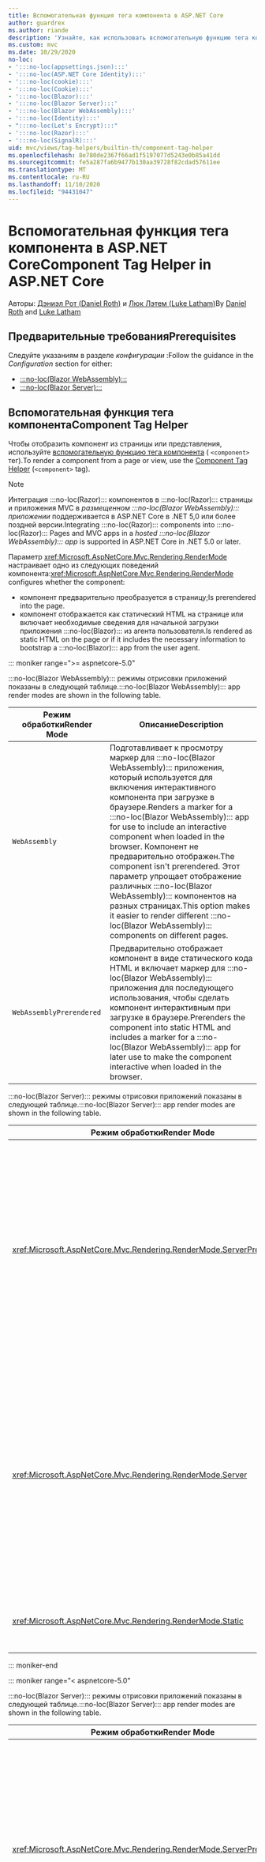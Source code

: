 ```yaml
---
title: Вспомогательная функция тега компонента в ASP.NET Core
author: guardrex
ms.author: riande
description: 'Узнайте, как использовать вспомогательную функцию тега компонента ASP.NET Core для отрисовки :::no-loc(Razor)::: компонентов на страницах и в представлениях.'
ms.custom: mvc
ms.date: 10/29/2020
no-loc:
- ':::no-loc(appsettings.json):::'
- ':::no-loc(ASP.NET Core Identity):::'
- ':::no-loc(cookie):::'
- ':::no-loc(Cookie):::'
- ':::no-loc(Blazor):::'
- ':::no-loc(Blazor Server):::'
- ':::no-loc(Blazor WebAssembly):::'
- ':::no-loc(Identity):::'
- ":::no-loc(Let's Encrypt):::"
- ':::no-loc(Razor):::'
- ':::no-loc(SignalR):::'
uid: mvc/views/tag-helpers/builtin-th/component-tag-helper
ms.openlocfilehash: 8e780de2367f66ad1f5197077d5243e0b85a41dd
ms.sourcegitcommit: fe5a287fa6b9477b130aa39728f82cdad57611ee
ms.translationtype: MT
ms.contentlocale: ru-RU
ms.lasthandoff: 11/10/2020
ms.locfileid: "94431047"
---
```

# <a name="component-tag-helper-in-aspnet-core"></a><span data-ttu-id="adb8d-103">Вспомогательная функция тега компонента в ASP.NET Core</span><span class="sxs-lookup"><span data-stu-id="adb8d-103">Component Tag Helper in ASP.NET Core</span></span>

<span data-ttu-id="adb8d-104">Авторы: [Дэниэл Рот (Daniel Roth)](https://github.com/danroth27) и [Люк Лэтем (Luke Latham)](https://github.com/guardrex)</span><span class="sxs-lookup"><span data-stu-id="adb8d-104">By [Daniel Roth](https://github.com/danroth27) and [Luke Latham](https://github.com/guardrex)</span></span>

## <a name="prerequisites"></a><span data-ttu-id="adb8d-105">Предварительные требования</span><span class="sxs-lookup"><span data-stu-id="adb8d-105">Prerequisites</span></span>

<span data-ttu-id="adb8d-106">Следуйте указаниям в разделе *конфигурации* :</span><span class="sxs-lookup"><span data-stu-id="adb8d-106">Follow the guidance in the *Configuration* section for either:</span></span>

* [:::no-loc(Blazor WebAssembly):::](xref:blazor/components/prerendering-and-integration?pivots=webassembly)
* [:::no-loc(Blazor Server):::](xref:blazor/components/prerendering-and-integration?pivots=server)

## <a name="component-tag-helper"></a><span data-ttu-id="adb8d-107">Вспомогательная функция тега компонента</span><span class="sxs-lookup"><span data-stu-id="adb8d-107">Component Tag Helper</span></span>

<span data-ttu-id="adb8d-108">Чтобы отобразить компонент из страницы или представления, используйте [вспомогательную функцию тега компонента](xref:Microsoft.AspNetCore.Mvc.TagHelpers.ComponentTagHelper) ( `<component>` тег).</span><span class="sxs-lookup"><span data-stu-id="adb8d-108">To render a component from a page or view, use the [Component Tag Helper](xref:Microsoft.AspNetCore.Mvc.TagHelpers.ComponentTagHelper) (`<component>` tag).</span></span>

> [!NOTE]
> <span data-ttu-id="adb8d-109">Интеграция :::no-loc(Razor)::: компонентов в :::no-loc(Razor)::: страницы и приложения MVC в *размещенном :::no-loc(Blazor WebAssembly)::: приложении* поддерживается в ASP.NET Core в .NET 5,0 или более поздней версии.</span><span class="sxs-lookup"><span data-stu-id="adb8d-109">Integrating :::no-loc(Razor)::: components into :::no-loc(Razor)::: Pages and MVC apps in a *hosted :::no-loc(Blazor WebAssembly)::: app* is supported in ASP.NET Core in .NET 5.0 or later.</span></span>

<span data-ttu-id="adb8d-110">Параметр <xref:Microsoft.AspNetCore.Mvc.Rendering.RenderMode> настраивает одно из следующих поведений компонента:</span><span class="sxs-lookup"><span data-stu-id="adb8d-110"><xref:Microsoft.AspNetCore.Mvc.Rendering.RenderMode> configures whether the component:</span></span>

* <span data-ttu-id="adb8d-111">компонент предварительно преобразуется в страницу;</span><span class="sxs-lookup"><span data-stu-id="adb8d-111">Is prerendered into the page.</span></span>
* <span data-ttu-id="adb8d-112">компонент отображается как статический HTML на странице или включает необходимые сведения для начальной загрузки приложения :::no-loc(Blazor)::: из агента пользователя.</span><span class="sxs-lookup"><span data-stu-id="adb8d-112">Is rendered as static HTML on the page or if it includes the necessary information to bootstrap a :::no-loc(Blazor)::: app from the user agent.</span></span>

::: moniker range=">= aspnetcore-5.0"

<span data-ttu-id="adb8d-113">:::no-loc(Blazor WebAssembly)::: режимы отрисовки приложений показаны в следующей таблице.</span><span class="sxs-lookup"><span data-stu-id="adb8d-113">:::no-loc(Blazor WebAssembly)::: app render modes are shown in the following table.</span></span>

| <span data-ttu-id="adb8d-114">Режим обработки</span><span class="sxs-lookup"><span data-stu-id="adb8d-114">Render Mode</span></span> | <span data-ttu-id="adb8d-115">Описание</span><span class="sxs-lookup"><span data-stu-id="adb8d-115">Description</span></span> |
| ----------- | ----------- |
| `WebAssembly` | <span data-ttu-id="adb8d-116">Подготавливает к просмотру маркер для :::no-loc(Blazor WebAssembly)::: приложения, который используется для включения интерактивного компонента при загрузке в браузере.</span><span class="sxs-lookup"><span data-stu-id="adb8d-116">Renders a marker for a :::no-loc(Blazor WebAssembly)::: app for use to include an interactive component when loaded in the browser.</span></span> <span data-ttu-id="adb8d-117">Компонент не предварительно отображен.</span><span class="sxs-lookup"><span data-stu-id="adb8d-117">The component isn't prerendered.</span></span> <span data-ttu-id="adb8d-118">Этот параметр упрощает отображение различных :::no-loc(Blazor WebAssembly)::: компонентов на разных страницах.</span><span class="sxs-lookup"><span data-stu-id="adb8d-118">This option makes it easier to render different :::no-loc(Blazor WebAssembly)::: components on different pages.</span></span> |
| `WebAssemblyPrerendered` | <span data-ttu-id="adb8d-119">Предварительно отображает компонент в виде статического кода HTML и включает маркер для :::no-loc(Blazor WebAssembly)::: приложения для последующего использования, чтобы сделать компонент интерактивным при загрузке в браузере.</span><span class="sxs-lookup"><span data-stu-id="adb8d-119">Prerenders the component into static HTML and includes a marker for a :::no-loc(Blazor WebAssembly)::: app for later use to make the component interactive when loaded in the browser.</span></span> |

<span data-ttu-id="adb8d-120">:::no-loc(Blazor Server)::: режимы отрисовки приложений показаны в следующей таблице.</span><span class="sxs-lookup"><span data-stu-id="adb8d-120">:::no-loc(Blazor Server)::: app render modes are shown in the following table.</span></span>

| <span data-ttu-id="adb8d-121">Режим обработки</span><span class="sxs-lookup"><span data-stu-id="adb8d-121">Render Mode</span></span> | <span data-ttu-id="adb8d-122">Описание</span><span class="sxs-lookup"><span data-stu-id="adb8d-122">Description</span></span> |
| ----------- | ----------- |
| <xref:Microsoft.AspNetCore.Mvc.Rendering.RenderMode.ServerPrerendered> | <span data-ttu-id="adb8d-123">Преобразует компонент в статический HTML и включает метку приложения :::no-loc(Blazor Server):::.</span><span class="sxs-lookup"><span data-stu-id="adb8d-123">Renders the component into static HTML and includes a marker for a :::no-loc(Blazor Server)::: app.</span></span> <span data-ttu-id="adb8d-124">При запуске пользовательского агента эта метка используется для начальной загрузки приложения :::no-loc(Blazor):::.</span><span class="sxs-lookup"><span data-stu-id="adb8d-124">When the user-agent starts, this marker is used to bootstrap a :::no-loc(Blazor)::: app.</span></span> |
| <xref:Microsoft.AspNetCore.Mvc.Rendering.RenderMode.Server> | <span data-ttu-id="adb8d-125">Отображает метку приложения :::no-loc(Blazor Server):::.</span><span class="sxs-lookup"><span data-stu-id="adb8d-125">Renders a marker for a :::no-loc(Blazor Server)::: app.</span></span> <span data-ttu-id="adb8d-126">Выходные данные компонента не включаются.</span><span class="sxs-lookup"><span data-stu-id="adb8d-126">Output from the component isn't included.</span></span> <span data-ttu-id="adb8d-127">При запуске пользовательского агента эта метка используется для начальной загрузки приложения :::no-loc(Blazor):::.</span><span class="sxs-lookup"><span data-stu-id="adb8d-127">When the user-agent starts, this marker is used to bootstrap a :::no-loc(Blazor)::: app.</span></span> |
| <xref:Microsoft.AspNetCore.Mvc.Rendering.RenderMode.Static> | <span data-ttu-id="adb8d-128">Преобразует компонент в статический HTML.</span><span class="sxs-lookup"><span data-stu-id="adb8d-128">Renders the component into static HTML.</span></span> |

::: moniker-end

::: moniker range="< aspnetcore-5.0"

<span data-ttu-id="adb8d-129">:::no-loc(Blazor Server)::: режимы отрисовки приложений показаны в следующей таблице.</span><span class="sxs-lookup"><span data-stu-id="adb8d-129">:::no-loc(Blazor Server)::: app render modes are shown in the following table.</span></span>

| <span data-ttu-id="adb8d-130">Режим обработки</span><span class="sxs-lookup"><span data-stu-id="adb8d-130">Render Mode</span></span> | <span data-ttu-id="adb8d-131">Описание</span><span class="sxs-lookup"><span data-stu-id="adb8d-131">Description</span></span> |
| ----------- | ----------- |
| <xref:Microsoft.AspNetCore.Mvc.Rendering.RenderMode.ServerPrerendered> | <span data-ttu-id="adb8d-132">Преобразует компонент в статический HTML и включает метку приложения :::no-loc(Blazor Server):::.</span><span class="sxs-lookup"><span data-stu-id="adb8d-132">Renders the component into static HTML and includes a marker for a :::no-loc(Blazor Server)::: app.</span></span> <span data-ttu-id="adb8d-133">При запуске пользовательского агента эта метка используется для начальной загрузки приложения :::no-loc(Blazor):::.</span><span class="sxs-lookup"><span data-stu-id="adb8d-133">When the user-agent starts, this marker is used to bootstrap a :::no-loc(Blazor)::: app.</span></span> |
| <xref:Microsoft.AspNetCore.Mvc.Rendering.RenderMode.Server> | <span data-ttu-id="adb8d-134">Отображает метку приложения :::no-loc(Blazor Server):::.</span><span class="sxs-lookup"><span data-stu-id="adb8d-134">Renders a marker for a :::no-loc(Blazor Server)::: app.</span></span> <span data-ttu-id="adb8d-135">Выходные данные компонента не включаются.</span><span class="sxs-lookup"><span data-stu-id="adb8d-135">Output from the component isn't included.</span></span> <span data-ttu-id="adb8d-136">При запуске пользовательского агента эта метка используется для начальной загрузки приложения :::no-loc(Blazor):::.</span><span class="sxs-lookup"><span data-stu-id="adb8d-136">When the user-agent starts, this marker is used to bootstrap a :::no-loc(Blazor)::: app.</span></span> |
| <xref:Microsoft.AspNetCore.Mvc.Rendering.RenderMode.Static> | <span data-ttu-id="adb8d-137">Преобразует компонент в статический HTML.</span><span class="sxs-lookup"><span data-stu-id="adb8d-137">Renders the component into static HTML.</span></span> |

::: moniker-end

<span data-ttu-id="adb8d-138">К дополнительным характеристикам относятся:</span><span class="sxs-lookup"><span data-stu-id="adb8d-138">Additional characteristics include:</span></span>

* <span data-ttu-id="adb8d-139">Допускается использование нескольких вспомогательных функций тегов компонентов для визуализации нескольких :::no-loc(Razor)::: компонентов.</span><span class="sxs-lookup"><span data-stu-id="adb8d-139">Multiple Component Tag Helpers rendering multiple :::no-loc(Razor)::: components is allowed.</span></span>
* <span data-ttu-id="adb8d-140">Компоненты не могут быть динамически визуализированы после запуска приложения.</span><span class="sxs-lookup"><span data-stu-id="adb8d-140">Components can't be dynamically rendered after the app has started.</span></span>
* <span data-ttu-id="adb8d-141">Хотя страницы и представления могут использовать компоненты, наоборот это не так.</span><span class="sxs-lookup"><span data-stu-id="adb8d-141">While pages and views can use components, the converse isn't true.</span></span> <span data-ttu-id="adb8d-142">Компоненты не могут использовать функции представления и страницы, такие как частичные представления и разделы.</span><span class="sxs-lookup"><span data-stu-id="adb8d-142">Components can't use view- and page-specific features, such as partial views and sections.</span></span> <span data-ttu-id="adb8d-143">Чтобы использовать логику из частичного представления в компоненте, разнесите логику частичного представления в компонент.</span><span class="sxs-lookup"><span data-stu-id="adb8d-143">To use logic from a partial view in a component, factor out the partial view logic into a component.</span></span>
* <span data-ttu-id="adb8d-144">Отрисовка компонентов сервера из статической HTML-страницы не поддерживается.</span><span class="sxs-lookup"><span data-stu-id="adb8d-144">Rendering server components from a static HTML page isn't supported.</span></span>

<span data-ttu-id="adb8d-145">Следующая вспомогательная функция тега компонента визуализирует `Counter` компонент на странице или в представлении в :::no-loc(Blazor Server)::: приложении с помощью `ServerPrerendered` :</span><span class="sxs-lookup"><span data-stu-id="adb8d-145">The following Component Tag Helper renders the `Counter` component in a page or view in a :::no-loc(Blazor Server)::: app with `ServerPrerendered`:</span></span>

```cshtml
@addTagHelper *, Microsoft.AspNetCore.Mvc.TagHelpers
@using {APP ASSEMBLY}.Pages

...

<component type="typeof(Counter)" render-mode="ServerPrerendered" />
```

<span data-ttu-id="adb8d-146">В предыдущем примере предполагается, что `Counter` компонент находится в папке *pages* приложения.</span><span class="sxs-lookup"><span data-stu-id="adb8d-146">The preceding example assumes that the `Counter` component is in the app's *Pages* folder.</span></span> <span data-ttu-id="adb8d-147">Заполнитель `{APP ASSEMBLY}` — это имя сборки приложения (например, `@using :::no-loc(Blazor):::Sample.Pages` или `@using :::no-loc(Blazor):::Sample.Client.Pages` в размещенном :::no-loc(Blazor)::: решении).</span><span class="sxs-lookup"><span data-stu-id="adb8d-147">The placeholder `{APP ASSEMBLY}` is the app's assembly name (for example, `@using :::no-loc(Blazor):::Sample.Pages` or `@using :::no-loc(Blazor):::Sample.Client.Pages` in a hosted :::no-loc(Blazor)::: solution).</span></span>

<span data-ttu-id="adb8d-148">Вспомогательная функция тега компонента также может передавать параметры в компоненты.</span><span class="sxs-lookup"><span data-stu-id="adb8d-148">The Component Tag Helper can also pass parameters to components.</span></span> <span data-ttu-id="adb8d-149">Рассмотрим следующий `ColorfulCheckbox` компонент, устанавливающий цвет и размер метки флажка:</span><span class="sxs-lookup"><span data-stu-id="adb8d-149">Consider the following `ColorfulCheckbox` component that sets the check box label's color and size:</span></span>

```razor
<label style="font-size:@(Size)px;color:@Color">
    <input @bind="Value"
           id="survey" 
           name="blazor" 
           type="checkbox" />
    Enjoying :::no-loc(Blazor):::?
</label>

@code {
    [Parameter]
    public bool Value { get; set; }

    [Parameter]
    public int Size { get; set; } = 8;

    [Parameter]
    public string Color { get; set; }

    protected override void OnInitialized()
    {
        Size += 10;
    }
}
```

<span data-ttu-id="adb8d-150">`Size` `int` Параметры компонента () `Color` и `string` ( [component parameters](xref:blazor/components/index#component-parameters) ) могут быть заданы вспомогательной функцией тега компонента:</span><span class="sxs-lookup"><span data-stu-id="adb8d-150">The `Size` (`int`) and `Color` (`string`) [component parameters](xref:blazor/components/index#component-parameters) can be set by the Component Tag Helper:</span></span>

```cshtml
@addTagHelper *, Microsoft.AspNetCore.Mvc.TagHelpers
@using {APP ASSEMBLY}.Shared

...

<component type="typeof(ColorfulCheckbox)" render-mode="ServerPrerendered" 
    param-Size="14" param-Color="@("blue")" />
```

<span data-ttu-id="adb8d-151">В предыдущем примере предполагается, что `ColorfulCheckbox` компонент находится в *общей* папке приложения.</span><span class="sxs-lookup"><span data-stu-id="adb8d-151">The preceding example assumes that the `ColorfulCheckbox` component is in the app's *Shared* folder.</span></span> <span data-ttu-id="adb8d-152">Заполнитель `{APP ASSEMBLY}` — это имя сборки приложения (например, `@using :::no-loc(Blazor):::Sample.Shared`).</span><span class="sxs-lookup"><span data-stu-id="adb8d-152">The placeholder `{APP ASSEMBLY}` is the app's assembly name (for example, `@using :::no-loc(Blazor):::Sample.Shared`).</span></span>

<span data-ttu-id="adb8d-153">Следующий код HTML отображается на странице или в представлении:</span><span class="sxs-lookup"><span data-stu-id="adb8d-153">The following HTML is rendered in the page or view:</span></span>

```html
<label style="font-size:24px;color:blue">
    <input id="survey" name="blazor" type="checkbox">
    Enjoying :::no-loc(Blazor):::?
</label>
```

<span data-ttu-id="adb8d-154">Для передачи строки в кавычках требуется [явное :::no-loc(Razor)::: выражение](xref:mvc/views/razor#explicit-razor-expressions), как показано `param-Color` в предыдущем примере.</span><span class="sxs-lookup"><span data-stu-id="adb8d-154">Passing a quoted string requires an [explicit :::no-loc(Razor)::: expression](xref:mvc/views/razor#explicit-razor-expressions), as shown for `param-Color` in the preceding example.</span></span> <span data-ttu-id="adb8d-155">:::no-loc(Razor):::Поведение синтаксического анализа для `string` значения типа не применяется к `param-*` атрибуту, так как атрибут является `object` типом.</span><span class="sxs-lookup"><span data-stu-id="adb8d-155">The :::no-loc(Razor)::: parsing behavior for a `string` type value doesn't apply to a `param-*` attribute because the attribute is an `object` type.</span></span>

<span data-ttu-id="adb8d-156">Поддерживаются все типы параметров, за исключением следующих:</span><span class="sxs-lookup"><span data-stu-id="adb8d-156">All types of parameters are supported, except:</span></span>

* <span data-ttu-id="adb8d-157">Универсальные параметры.</span><span class="sxs-lookup"><span data-stu-id="adb8d-157">Generic parameters.</span></span>
* <span data-ttu-id="adb8d-158">Несериализуемые параметры.</span><span class="sxs-lookup"><span data-stu-id="adb8d-158">Non-serializable parameters.</span></span>
* <span data-ttu-id="adb8d-159">Наследование в параметрах коллекции.</span><span class="sxs-lookup"><span data-stu-id="adb8d-159">Inheritance in collection parameters.</span></span>
* <span data-ttu-id="adb8d-160">Параметры, тип которых определен вне :::no-loc(Blazor WebAssembly)::: приложения или в неактивно загруженной сборке.</span><span class="sxs-lookup"><span data-stu-id="adb8d-160">Parameters whose type is defined outside of the :::no-loc(Blazor WebAssembly)::: app or within a lazily-loaded assembly.</span></span>

<span data-ttu-id="adb8d-161">Тип параметра должен быть сериализуемым JSON, что обычно означает, что тип должен иметь конструктор по умолчанию и устанавливаемые свойства.</span><span class="sxs-lookup"><span data-stu-id="adb8d-161">The parameter type must be JSON serializable, which typically means that the type must have a default constructor and settable properties.</span></span> <span data-ttu-id="adb8d-162">Например, можно указать значение для `Size` и `Color` в предыдущем примере, так как типы `Size` и `Color` являются примитивными типами ( `int` и `string` ), которые поддерживаются сериализатором JSON.</span><span class="sxs-lookup"><span data-stu-id="adb8d-162">For example, you can specify a value for `Size` and `Color` in the preceding example because the types of `Size` and `Color` are primitive types (`int` and `string`), which are supported by the JSON serializer.</span></span>

<span data-ttu-id="adb8d-163">В следующем примере объект класса передается в компонент:</span><span class="sxs-lookup"><span data-stu-id="adb8d-163">In the following example, a class object is passed to the component:</span></span>

<span data-ttu-id="adb8d-164">*MyClass.CS* :</span><span class="sxs-lookup"><span data-stu-id="adb8d-164">*MyClass.cs* :</span></span>

```csharp
public class MyClass
{
    public MyClass()
    {
    }

    public int MyInt { get; set; } = 999;
    public string MyString { get; set; } = "Initial value";
}
```

<span data-ttu-id="adb8d-165">**Класс должен иметь открытый конструктор без параметров.**</span><span class="sxs-lookup"><span data-stu-id="adb8d-165">**The class must have a public parameterless constructor.**</span></span>

<span data-ttu-id="adb8d-166">*Shared/MyComponent. Razor* :</span><span class="sxs-lookup"><span data-stu-id="adb8d-166">*Shared/MyComponent.razor* :</span></span>

```razor
<h2>MyComponent</h2>

<p>Int: @MyObject.MyInt</p>
<p>String: @MyObject.MyString</p>

@code
{
    [Parameter]
    public MyClass MyObject { get; set; }
}
```

<span data-ttu-id="adb8d-167">*Pages/MyPage. cshtml* :</span><span class="sxs-lookup"><span data-stu-id="adb8d-167">*Pages/MyPage.cshtml* :</span></span>

```cshtml
@addTagHelper *, Microsoft.AspNetCore.Mvc.TagHelpers
@using {APP ASSEMBLY}
@using {APP ASSEMBLY}.Shared

...

@{
    var myObject = new MyClass();
    myObject.MyInt = 7;
    myObject.MyString = "Set by MyPage";
}

<component type="typeof(MyComponent)" render-mode="ServerPrerendered" 
    param-MyObject="@myObject" />
```

<span data-ttu-id="adb8d-168">В предыдущем примере предполагается, что `MyComponent` компонент находится в *общей* папке приложения.</span><span class="sxs-lookup"><span data-stu-id="adb8d-168">The preceding example assumes that the `MyComponent` component is in the app's *Shared* folder.</span></span> <span data-ttu-id="adb8d-169">Заполнитель `{APP ASSEMBLY}` — это имя сборки приложения (например, `@using :::no-loc(Blazor):::Sample` и `@using :::no-loc(Blazor):::Sample.Shared` ).</span><span class="sxs-lookup"><span data-stu-id="adb8d-169">The placeholder `{APP ASSEMBLY}` is the app's assembly name (for example, `@using :::no-loc(Blazor):::Sample` and `@using :::no-loc(Blazor):::Sample.Shared`).</span></span> <span data-ttu-id="adb8d-170">`MyClass` находится в пространстве имен приложения.</span><span class="sxs-lookup"><span data-stu-id="adb8d-170">`MyClass` is in the app's namespace.</span></span>

## <a name="additional-resources"></a><span data-ttu-id="adb8d-171">Дополнительные ресурсы</span><span class="sxs-lookup"><span data-stu-id="adb8d-171">Additional resources</span></span>

* <xref:Microsoft.AspNetCore.Mvc.TagHelpers.ComponentTagHelper>
* <xref:mvc/views/tag-helpers/intro>
* <xref:blazor/components/index>
